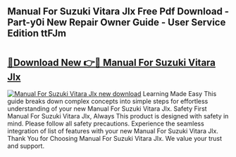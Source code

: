 ## Manual For Suzuki Vitara Jlx Free Pdf Download - Part-y0i New Repair Owner Guide - User Service Edition ttFJm

# <h2><a href="http://bc78715.oget.top/?id=Manual+For+Suzuki+Vitara+Jlx">🔗Download New 👉🔴 Manual For Suzuki Vitara Jlx</a></h2>

[![Manual For Suzuki Vitara Jlx new download](https://i.imgur.com/5g1atiW.png)](http://bc78715.oget.top/?id=Manual+For+Suzuki+Vitara+Jlx)
Learning Made Easy This guide breaks down complex concepts into simple steps for effortless understanding of your new Manual For Suzuki Vitara Jlx. Safety First Manual For Suzuki Vitara Jlx, Always This product is designed with safety in mind. Please follow all safety precautions. Experience the seamless integration of list of features with your new Manual For Suzuki Vitara Jlx. Thank You for Choosing Manual For Suzuki Vitara Jlx. We value your trust and support.

